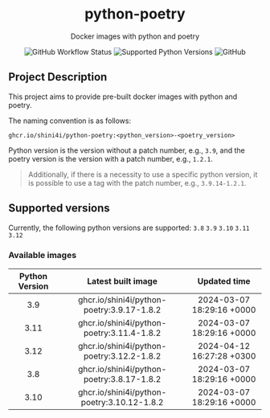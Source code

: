 <div align="center">

# python-poetry

Docker images with python and poetry

![GitHub Workflow Status](https://img.shields.io/github/actions/workflow/status/shini4i/docker-python-poetry/update_readme.yml?branch=main&style=plastic)
![Supported Python Versions](https://img.shields.io/badge/python-3.8%20%7C%203.9%20%7C%203.10%20%7C%203.11%203.12-blue?style=plastic)
![GitHub](https://img.shields.io/github/license/shini4i/python-poetry?style=plastic)

</div>

## Project Description

This project aims to provide pre-built docker images with python and poetry.

The naming convention is as follows:
```
ghcr.io/shini4i/python-poetry:<python_version>-<poetry_version>
```
Python version is the version without a patch number, e.g., `3.9`, and the poetry version is the version with a patch number, e.g., `1.2.1`.

> Additionally, if there is a necessity to use a specific python version, it is possible to use a tag with the patch number, e.g., `3.9.14-1.2.1`.

## Supported versions

Currently, the following python versions are supported: `3.8` `3.9` `3.10` `3.11` `3.12`

### Available images
<!-- table_start -->
| Python Version |              Latest built image             |        Updated time       |
|:--------------:|:-------------------------------------------:|:-------------------------:|
|      3.9       |  ghcr.io/shini4i/python-poetry:3.9.17-1.8.2 | 2024-03-07 18:29:16 +0000 |
|      3.11      |  ghcr.io/shini4i/python-poetry:3.11.4-1.8.2 | 2024-03-07 18:29:16 +0000 |
|      3.12      |  ghcr.io/shini4i/python-poetry:3.12.2-1.8.2 | 2024-04-12 16:27:28 +0300 |
|      3.8       |  ghcr.io/shini4i/python-poetry:3.8.17-1.8.2 | 2024-03-07 18:29:16 +0000 |
|      3.10      | ghcr.io/shini4i/python-poetry:3.10.12-1.8.2 | 2024-03-07 18:29:16 +0000 |
<!-- table_end -->
